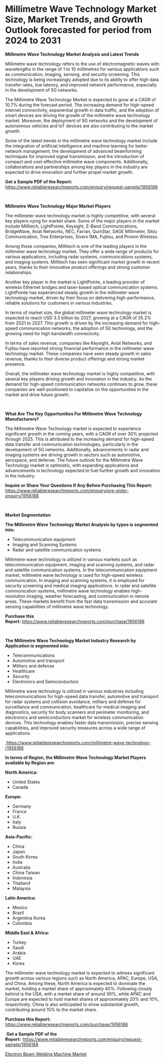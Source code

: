 <p><h1>Millimetre Wave Technology Market Size, Market Trends, and Growth Outlook forecasted for period from 2024 to 2031</h1></p><p><strong>Millimetre Wave Technology Market Analysis and Latest Trends</strong></p>
<p><p>Millimetre wave technology refers to the use of electromagnetic waves with wavelengths in the range of 1 to 10 millimetres for various applications such as communication, imaging, sensing, and security screening. This technology is being increasingly adopted due to its ability to offer high data transfer rates, low latency, and improved network performance, especially in the development of 5G networks.</p><p>The Millimetre Wave Technology Market is expected to grow at a CAGR of 10.7% during the forecast period. The increasing demand for high-speed internet connectivity, exponential growth in data traffic, and the adoption of smart devices are driving the growth of the millimetre wave technology market. Moreover, the deployment of 5G networks and the development of autonomous vehicles and IoT devices are also contributing to the market growth.</p><p>Some of the latest trends in the millimetre wave technology market include the integration of artificial intelligence and machine learning for better network management, the development of advanced beamforming techniques for improved signal transmission, and the introduction of compact and cost-effective millimetre wave components. Additionally, collaborations and partnerships among key players in the industry are expected to drive innovation and further propel market growth.</p></p>
<p><strong>Get a Sample PDF of the Report:&nbsp;</strong> <a href="https://www.reliableresearchreports.com/enquiry/request-sample/1956188">https://www.reliableresearchreports.com/enquiry/request-sample/1956188</a></p>
<p>&nbsp;</p>
<p><strong>Millimetre Wave Technology Major Market Players</strong></p>
<p><p>The millimeter wave technology market is highly competitive, with several key players vying for market share. Some of the major players in the market include Millitech, LightPointe, Keysight, E-Band Communications, BridgeWave, Aviat Networks, NEC, Farran, QuinStar, SAGE Millimeter, Siklu Communication, Trex Enterprises, Sivers IMA, Fujitsu, and Proxim Wireless.</p><p>Among these companies, Millitech is one of the leading players in the millimeter wave technology market. They offer a wide range of products for various applications, including radar systems, communications systems, and imaging systems. Millitech has seen significant market growth in recent years, thanks to their innovative product offerings and strong customer relationships.</p><p>Another key player in the market is LightPointe, a leading provider of wireless Ethernet bridges and laser-based optical communication systems. LightPointe has experienced steady growth in the millimeter wave technology market, driven by their focus on delivering high-performance, reliable solutions for customers in various industries.</p><p>In terms of market size, the global millimeter wave technology market is expected to reach USD 3.3 billion by 2027, growing at a CAGR of 35.2% from 2021 to 2027. This growth is driven by the increasing demand for high-speed communication networks, the adoption of 5G technology, and the growing need for high bandwidth connectivity.</p><p>In terms of sales revenue, companies like Keysight, Aviat Networks, and Fujitsu have reported strong financial performance in the millimeter wave technology market. These companies have seen steady growth in sales revenue, thanks to their diverse product offerings and strong market presence.</p><p>Overall, the millimeter wave technology market is highly competitive, with several key players driving growth and innovation in the industry. As the demand for high-speed communication networks continues to grow, these companies are well-positioned to capitalize on the opportunities in the market and drive future growth.</p></p>
<p>&nbsp;</p>
<p><strong>What Are The Key Opportunities For Millimetre Wave Technology Manufacturers?</strong></p>
<p><p>The Millimetre Wave Technology market is expected to experience significant growth in the coming years, with a CAGR of over 30% projected through 2025. This is attributed to the increasing demand for high-speed data transfer and communication technologies, particularly in the development of 5G networks. Additionally, advancements in radar and imaging systems are driving growth in sectors such as automotive, aerospace, and defense. The future outlook for the Millimetre Wave Technology market is optimistic, with expanding applications and advancements in technology expected to fuel further growth and innovation in the industry.</p></p>
<p><strong>Inquire or Share Your Questions If Any Before Purchasing This Report:</strong> <a href="https://www.reliableresearchreports.com/enquiry/pre-order-enquiry/1956188">https://www.reliableresearchreports.com/enquiry/pre-order-enquiry/1956188</a></p>
<p>&nbsp;</p>
<p><strong>Market Segmentation</strong></p>
<p><strong>The Millimetre Wave Technology Market Analysis by types is segmented into:</strong></p>
<p><ul><li>Telecommunication equipment</li><li>Imaging and Scanning Systems</li><li>Radar and satellite communication systems</li></ul></p>
<p><p>Millimetre wave technology is utilized in various markets such as telecommunication equipment, imaging and scanning systems, and radar and satellite communication systems. In the telecommunication equipment market, millimetre wave technology is used for high-speed wireless communication. In imaging and scanning systems, it is employed for security screening and medical imaging applications. In radar and satellite communication systems, millimetre wave technology enables high-resolution imaging, weather forecasting, and communication in remote areas. These markets benefit from the fast data transmission and accurate sensing capabilities of millimetre wave technology.</p></p>
<p><strong>Purchase this Report:&nbsp;</strong><a href="https://www.reliableresearchreports.com/purchase/1956188">https://www.reliableresearchreports.com/purchase/1956188</a></p>
<p>&nbsp;</p>
<p><strong>The Millimetre Wave Technology Market Industry Research by Application is segmented into:</strong></p>
<p><ul><li>Telecommunications</li><li>Automotive and transport</li><li>Military and defense</li><li>Healthcare</li><li>Security</li><li>Electronics and Semiconductors</li></ul></p>
<p><p>Millimetre wave technology is utilized in various industries including telecommunications for high-speed data transfer, automotive and transport for radar systems and collision avoidance, military and defense for surveillance and communication, healthcare for medical imaging and diagnostics, security for body scanners and perimeter monitoring, and electronics and semiconductors market for wireless communication devices. This technology enables faster data transmission, precise sensing capabilities, and improved security measures across a wide range of applications.</p></p>
<p><a href="https://www.reliableresearchreports.com/millimetre-wave-technology-r1956188">&nbsp;https://www.reliableresearchreports.com/millimetre-wave-technology-r1956188</a></p>
<p><strong>In terms of Region, the Millimetre Wave Technology Market Players available by Region are:</strong></p>
<p>
    <p> <strong> North America: </strong>
        <ul>
            <li>United States</li>
            <li>Canada</li>
        </ul>
        </p> 
    <p> <strong> Europe: </strong>
        <ul>
            <li>Germany</li>
            <li>France</li>
            <li>U.K.</li>
            <li>Italy</li>
            <li>Russia</li>
        </ul>
        </p> 
    <p> <strong> Asia-Pacific: </strong>
        <ul>
            <li>China</li>
            <li>Japan</li>
            <li>South Korea</li>
            <li>India</li>
            <li>Australia</li>
            <li>China Taiwan</li>
            <li>Indonesia</li>
            <li>Thailand</li>
            <li>Malaysia</li>
        </ul>
        </p> 
    <p> <strong> Latin America: </strong>
        <ul>
            <li>Mexico</li>
            <li>Brazil</li>
            <li>Argentina Korea</li>
            <li>Colombia</li>
        </ul>
        </p> 
    <p> <strong> Middle East & Africa: </strong>
        <ul>
            <li>Turkey</li>
            <li>Saudi</li>
            <li>Arabia</li>
            <li>UAE</li>
            <li>Korea</li>
        </ul>
    </p>
    </p>
<p><p>The millimeter wave technology market is expected to witness significant growth across various regions such as North America, APAC, Europe, USA, and China. Among these, North America is expected to dominate the market, holding a market share of approximately 40%. Following closely behind is the USA, with a market share of around 30%, while APAC and Europe are expected to hold market shares of approximately 20% and 10%, respectively. China is also anticipated to show substantial growth, contributing around 15% to the market share.</p></p>
<p><strong>Purchase this Report: </strong><a href="https://www.reliableresearchreports.com/purchase/1956188">https://www.reliableresearchreports.com/purchase/1956188</a></p>
<p>&nbsp;<strong>Get a Sample PDF of the Report:&nbsp;&nbsp;</strong><a href="https://www.reliableresearchreports.com/enquiry/request-sample/1956188">https://www.reliableresearchreports.com/enquiry/request-sample/1956188</a></p>
<p><strong></strong></p>
<p><p><a href="https://github.com/brenzgnarento/Market-Research-Report-List-2/blob/main/electron-beam-welding-machine-market.md">Electron Beam Welding Machine Market</a></p></p>